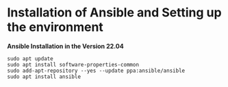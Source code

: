 # Installation of Ansible and Setting up the environment

**Ansible Installation in the Version 22.04**
```
sudo apt update
sudo apt install software-properties-common
sudo add-apt-repository --yes --update ppa:ansible/ansible
sudo apt install ansible
```
